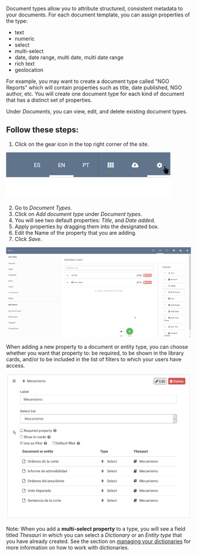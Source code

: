 Document types allow you to attribute structured, consistent metadata to your documents. For each document template, you can assign properties of the type:
* text 
* numeric
* select
* multi-select
* date, date range, multi date, multi date range
* rich text
* geolocation

For example, you may want to create a document type called "NGO Reports" which will contain properties such as title, date published, NGO author, etc. You will create one document type for each kind of document that has a distinct set of properties.

Under _Documents_, you can view, edit, and delete existing document types. 

## Follow these steps:

1. Click on the gear icon in the top right corner of the site.

![Gear icon](https://raw.githubusercontent.com/huridocs/uwazi-assets/master/wiki/screenshots/settings_link.jpg)

2. Go to _Document Types_.
3. Click on _Add document type_ under _Document types_.
4. You will see two default properties: _Title_, and _Date added_. 
5. Apply properties by dragging them into the designated box. 
6. Edit the Name of the property that you are adding.
7. Click _Save_.

![New template](https://raw.githubusercontent.com/huridocs/uwazi-assets/master/wiki/screenshots/new_document_entity.jpg)

When adding a new property to a document or entity type, you can choose whether you want that property to: be required, to be shown in the library cards, and/or to be included in the list of filters to which your users have access. 

![property options](https://raw.githubusercontent.com/huridocs/uwazi-assets/master/wiki/screenshots/document_properties.jpg)

Note: When you add a **multi-select property** to a type, you will see a field titled _Thesauri_ in which you can select a _Dictionary_ or an _Entity type_ that you have already created. See the section on [managing your dictionaries](https://github.com/huridocs/uwazi/wiki/Build-the-information-architecture#manage-your-dictionaries) for more information on how to work with dictionaries. 